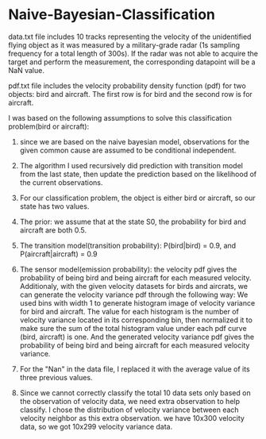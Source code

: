 # Naive-Bayesian-Classification
data.txt file includes 10 tracks representing the velocity of the unidentified flying object as it was measured by a military-grade radar (1s sampling frequency for a total length of 300s). If the radar was not able to acquire the target and perform the measurement, the corresponding datapoint will be a NaN value.

pdf.txt file includes the velocity probability density function (pdf) for two objects: bird and aircraft. The first row is for bird and the second row is for aircraft.

I was based on the following assumptions to solve this classification problem(bird or aircraft): 

1. since we are based on the naive bayesian model, observations for the given common cause are assumed to be conditional independent.

2. The algorithm I used recursively did prediction with transition model from the last state, then update the prediction based on the likelihood of the current observations.

3. For our classification problem, the object is either bird or aircraft, so our state has two values.

4. The prior: we assume that at the state S0, the probability for bird and aircraft are both 0.5.

5. The transition model(transition probability): P(bird|bird) = 0.9, and P(aircraft|aircraft) = 0.9

6. The sensor model(emission probability): the velocity pdf gives the probability of being bird and being aircraft for each measured velocity. Additionaly, with the given velocity datasets for birds and aircrats, we can generate the velocity variance pdf through the following way:
We used bins with width 1 to generate histogram image of velocity variance for bird and aircraft. The value for each histogram is the number of velocity variance located in its corresponding bin, then normalized it to make sure the sum of the total histogram value under each pdf curve (bird, aircraft) is one. And the generated velocity variance pdf gives the probability of being bird and being aircraft for each measured velocity variance.

7. For the "Nan" in the data file, I replaced it with the average value of its three previous values.

8. Since we cannot correctly classify the total 10 data sets only based on the observation of velocity data, we need extra observation to help classify. I chose the distribution of velocity variance between each velocity neighbor as this extra observation. we have 10x300 velocity data, so we got 10x299 velocity variance data. 


 
